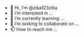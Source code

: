 - 👋 Hi, I’m @zika123zika
- 👀 I’m interested in ...
- 🌱 I’m currently learning ...
- 💞️ I’m looking to collaborate on ...
- 📫 How to reach me ...

<!---
zika123zika/zika123zika is a ✨ special ✨ repository because its `README.md` (this file) appears on your GitHub profile.
You can click the Preview link to take a look at your changes.
--->
